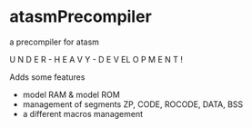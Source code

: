 # atasmPrecompiler
a precompiler for atasm

U N D E R - H E A V Y - D E V EL O P M E N T !

Adds some features
- model RAM & model ROM
- management of segments ZP, CODE, ROCODE, DATA, BSS
- a different macros management
